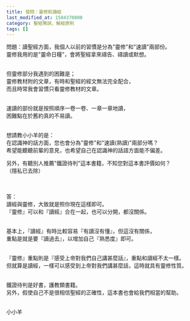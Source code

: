 ```yaml
---
title: 發問：靈修和讀經
last_modified_at: 1584370800
category: 聖經無誤、解經原則
tags: []
---
```


<p>問題：讀聖經方面，我個人以前的習慣是分為"靈修"和"速讀"兩部份。<br/>
靈修我用的是"靈命日糧"，會將聖經拿來禱告、禱讀或默想。</p>
<p><br/>
但靈修部分我遇到的困難是；<br/>
靈修教材附的文章，有時和聖經的經文無法完全配合，<br/>
而且時常我會習慣只看靈修教材的文章。</p>
<p><br/>
速讀的部份就是按照順序一卷一卷、一章一章地讀，<br/>
困難點在於舊約真的不易讀。</p>
<p><br/>
想請教小小羊的是：<br/>
在認識神的話方面，您也會分為"靈修"和"速讀(熟讀)"兩部分嗎？<br/>
希望能聽聽前輩的意見，也希望自己在認識神的話語方面能不偏差。</p>
<p>另外，有聽別人推薦"鐵證待判"這本書籍，不知您對這本書評價如何？<br/>
（隱私已去除）<br/>
 </p>
<p><br/>
答：<br/>
讀經與靈修，大致就是照你現在這樣即可。<br/>
『靈修』可以和『讀經』合在一起，也可以分開，都沒關係。</p>
<p><br/>
基本上，『讀經』有時比較容易『有讀沒有懂』，但這沒有關係，<br/>
重點是就是要『讀過去』，以增加自己『熟悉度』即可。</p>
<p><br/>
『靈修』重點則是『感受上帝對我們自己講甚麼話』，重點和讀經不太一樣。<br/>
但就算是讀經，一樣可以感受到上帝對我們講甚麼話，這時就具有靈修性質。</p>
<p><br/>
鐵證待判是好書，護教類書籍。<br/>
另外，假使自己不是很相信聖經的正確性，這本書也會給我們相當的幫助。<br/>
 </p>
<p>小小羊</p>
